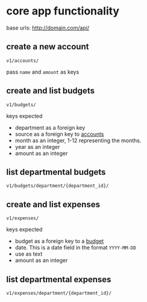 # core app functionality

base urls: <http://domain.com/api/>

## create a new account

    v1/accounts/

pass `name` and `amount` as keys

## create and list budgets

    v1/budgets/

keys expected

* department as a foreign key
* source as a foreign key to [accounts](#create-a-new-account)
* month as an integer, 1-12 representing the months.
* year as an integer
* amount as an integer

## list departmental budgets

    v1/budgets/department/{department_id}/

## create and list expenses

    v1/expenses/

keys expected

* budget as a foreign key to a [budget](#create-and-list-budgets)
* date. This is a date field in the format `YYYY-MM-DD`
* use as text
* amount as an integer

## list departmental expenses

    v1/expenses/department/{department_id}/
